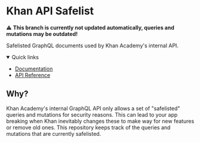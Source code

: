 # Khan API Safelist

⚠️ **This branch is currently not updated automatically, queries and mutations may be outdated!**

Safelisted GraphQL documents used by Khan Academy's internal API.

<details open>

<summary>Quick links</summary>

- [Documentation](https://khan-api.bhavjit.com)
- [API Reference](https://khan-api.bhavjit.com/reference)

</details>

## Why?

Khan Academy's internal GraphQL API only allows a set of "safelisted" queries and mutations for security reasons. This can lead to your app breaking when Khan inevitably changes these to make way for new features or remove old ones. This repository keeps track of the queries and mutations that are currently safelisted.

<!--
## Usage

```js
const GET_FULL_USER_PROFILE_QUERY = await fetch('https://cdn.jsdelivr.net/gh/bhavjitChauhan/khan-api@safelist/query/getFullUserProfile')
    .then((response) => response.text());
```

You can either use the safelist for every request or as a fallback when a request fails.

```js
const response = await fetch(...)
if (response.status === 403) {
    // Fall back to the safelist
}
```
-->
